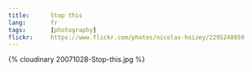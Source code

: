 ```yaml
---
title:      Stop this
lang:       fr
tags:       [photography]
flickr:     https://www.flickr.com/photos/nicolas-hoizey/2295248859
---
```


{% cloudinary 20071028-Stop-this.jpg %}

